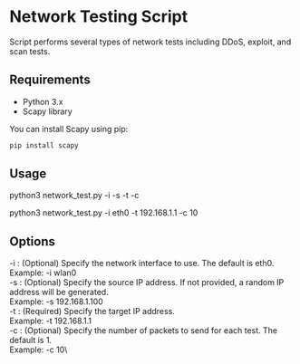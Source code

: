 # Network Testing Script

Script performs several types of network tests including DDoS, exploit, and scan tests.

## Requirements

- Python 3.x
- Scapy library

You can install Scapy using pip:
```sh
pip install scapy
```
## Usage

python3 network_test.py -i <iface> -s <src> -t <target> -c <count>

python3 network_test.py -i eth0 -t 192.168.1.1 -c 10


## Options
-i <iface>: (Optional) Specify the network interface to use. The default is eth0.\
Example: -i wlan0\
-s <src>: (Optional) Specify the source IP address. If not provided, a random IP address will be generated.\
Example: -s 192.168.1.100\
-t <target>: (Required) Specify the target IP address.\
Example: -t 192.168.1.1\
-c <count>: (Optional) Specify the number of packets to send for each test. The default is 1.\
Example: -c 10\

